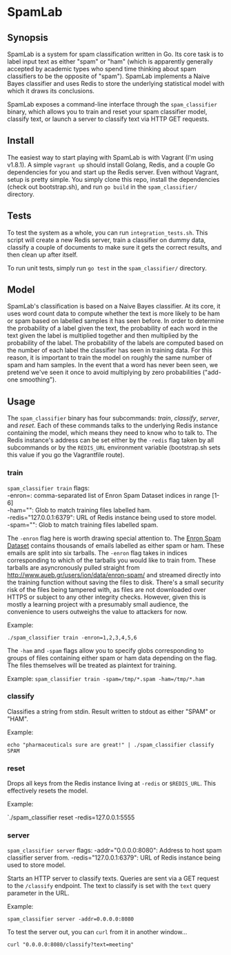 # SpamLab

## Synopsis

SpamLab is a system for spam classification written in Go. Its core task is to label input text as either "spam" or "ham" (which is apparently generally accepted by academic types who spend time thinking about spam classifiers to be the opposite of "spam"). SpamLab implements a Naive Bayes classifier and uses Redis to store the underlying statistical model with which it draws its conclusions.

SpamLab exposes a command-line interface through the `spam_classifier` binary, which allows you to train and reset your spam classifier model, classify text, or launch a server to classify text via HTTP GET requests.

## Install

The easiest way to start playing with SpamLab is with Vagrant (I'm using v1.8.1). A simple `vagrant up` should install Golang, Redis, and a couple Go dependencies for you and start up the Redis server. Even without Vagrant, setup is pretty simple. You simply clone this repo, install the dependencies (check out bootstrap.sh), and run `go build` in the `spam_classifier/` directory.

## Tests

To test the system as a whole, you can run `integration_tests.sh`. This script will create a new Redis server, train a classifier on dummy data, classify a couple of documents to make sure it gets the correct results, and then clean up after itself.

To run unit tests, simply run `go test` in the `spam_classifier/` directory.

## Model

SpamLab's classification is based on a Naive Bayes classifier. At its core, it uses word count data to compute whether the text is more likely to be ham or spam based on labelled samples it has seen before. In order to determine the probability of a label given the text, the probability of each word in the text given the label is multiplied together and then multiplied by the probability of the label. The probability of the labels are computed based on the number of each label the classifier has seen in training data. For this reason, it is important to train the model on roughly the same number of spam and ham samples. In the event that a word has never been seen, we pretend we've seen it once to avoid multiplying by zero probabilities ("add-one smoothing").

## Usage

The `spam_classifier` binary has four subcommands: *train*, *classify*, *server*, and *reset*. Each of these commands talks to the underlying Redis instance containing the model, which means they need to know who to talk to. The Redis instance's address can be set either by the `-redis` flag taken by all subcommands or by the `REDIS_URL` environment variable (bootstrap.sh sets this value if you go the Vagrantfile route).

### train

`spam_classifier train` flags:  
-enron=: comma-separated list of Enron Spam Dataset indices in range [1-6]  
-ham="": Glob to match training files labelled ham.  
-redis="127.0.0.1:6379": URL of Redis instance being used to store model.  
-spam="": Glob to match training files labelled spam.  
    
The `-enron` flag here is worth drawing special attention to. The [Enron Spam Dataset](http://www.aueb.gr/users/ion/data/enron-spam/) contains thousands of emails labelled as either spam or ham. These emails are split into six tarballs. The `-enron` flag takes in indices corresponding to which of the tarballs you would like to train from. These tarballs are asyncronously pulled straight from http://www.aueb.gr/users/ion/data/enron-spam/ and streamed directly into the training function without saving the files to disk. There's a small security risk of the files being tampered with, as files are not downloaded over HTTPS or subject to any other integrity checks. However, given this is mostly a learning project with a presumably small audience, the convenience to users outweighs the value to attackers for now.

Example:

`./spam_classifier train -enron=1,2,3,4,5,6`

The `-ham` and `-spam` flags allow you to specify globs corresponding to groups of files containing either spam or ham data depending on the flag. The files themselves will be treated as plaintext for training.

Example:
`spam_classifier train -spam=/tmp/*.spam -ham=/tmp/*.ham` 

### classify

Classifies a string from stdin. Result written to stdout as either "SPAM" or "HAM".

Example:

```
echo "pharmaceuticals sure are great!" | ./spam_classifier classify
SPAM
```

### reset

Drops all keys from the Redis instance living at `-redis` or `$REDIS_URL`. This effectively resets the model.

Example:

`./spam_classifier reset -redis=127.0.0.1:5555

### server

`spam_classifier server` flags:
-addr="0.0.0.0:8080": Address to host spam classifier server from.
-redis="127.0.0.1:6379": URL of Redis instance being used to store model.

Starts an HTTP server to classify texts. Queries are sent via a GET request to the `/classify` endpoint. The text to classify is set with the `text` query parameter in the URL.

Example:

`spam_classifier server -addr=0.0.0.0:8080`

To test the server out, you can `curl` from it in another window...

`curl "0.0.0.0:8080/classify?text=meeting"`
